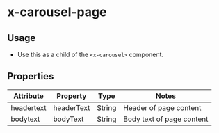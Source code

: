 # x-carousel-page

## Usage

- Use this as a child of the `<x-carousel>` component.

## Properties

| Attribute  | Property   | Type   | Notes                     |
| ---------- | ---------- | ------ | ------------------------- |
| headertext | headerText | String | Header of page content    |
| bodytext   | bodyText   | String | Body text of page content |
